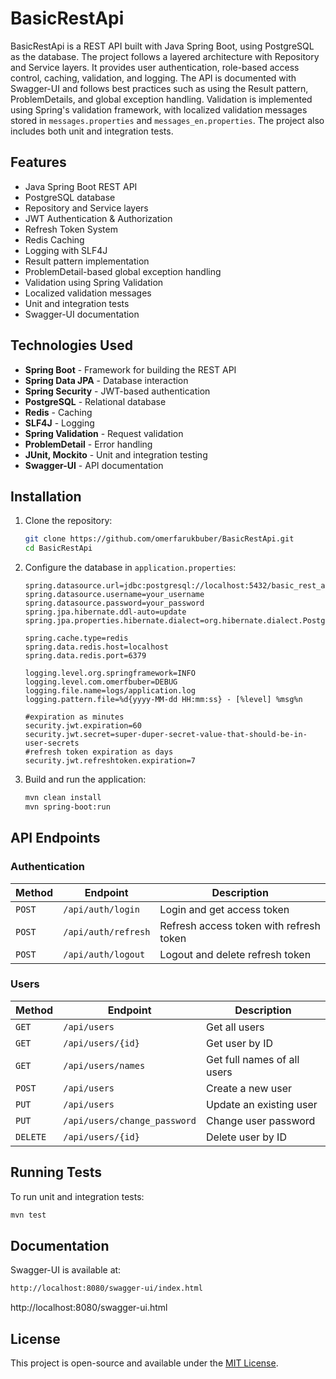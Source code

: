 # BasicRestApi

BasicRestApi is a REST API built with Java Spring Boot, using PostgreSQL as the database. The project follows a layered architecture with Repository and Service layers. It provides user authentication, role-based access control, caching, validation, and logging. The API is documented with Swagger-UI and follows best practices such as using the Result pattern, ProblemDetails, and global exception handling. Validation is implemented using Spring's validation framework, with localized validation messages stored in `messages.properties` and `messages_en.properties`. The project also includes both unit and integration tests.

## Features

- Java Spring Boot REST API
- PostgreSQL database
- Repository and Service layers
- JWT Authentication & Authorization
- Refresh Token System
- Redis Caching
- Logging with SLF4J
- Result pattern implementation
- ProblemDetail-based global exception handling
- Validation using Spring Validation
- Localized validation messages
- Unit and integration tests
- Swagger-UI documentation

## Technologies Used

- **Spring Boot** - Framework for building the REST API
- **Spring Data JPA** - Database interaction
- **Spring Security** - JWT-based authentication
- **PostgreSQL** - Relational database
- **Redis** - Caching
- **SLF4J** - Logging
- **Spring Validation** - Request validation
- **ProblemDetail** - Error handling
- **JUnit, Mockito** - Unit and integration testing
- **Swagger-UI** - API documentation

## Installation

1. Clone the repository:
   ```sh
   git clone https://github.com/omerfarukbuber/BasicRestApi.git
   cd BasicRestApi
   ```

2. Configure the database in `application.properties`:
   ```properties
   spring.datasource.url=jdbc:postgresql://localhost:5432/basic_rest_api
   spring.datasource.username=your_username
   spring.datasource.password=your_password
   spring.jpa.hibernate.ddl-auto=update
   spring.jpa.properties.hibernate.dialect=org.hibernate.dialect.PostgreSQLDialect

   spring.cache.type=redis
   spring.data.redis.host=localhost
   spring.data.redis.port=6379

   logging.level.org.springframework=INFO
   logging.level.com.omerfbuber=DEBUG
   logging.file.name=logs/application.log
   logging.pattern.file=%d{yyyy-MM-dd HH:mm:ss} - [%level] %msg%n

   #expiration as minutes
   security.jwt.expiration=60
   security.jwt.secret=super-duper-secret-value-that-should-be-in-user-secrets
   #refresh token expiration as days
   security.jwt.refreshtoken.expiration=7
   ```

3. Build and run the application:
   ```sh
   mvn clean install
   mvn spring-boot:run
   ```

## API Endpoints

### Authentication
| Method | Endpoint | Description |
|--------|---------|-------------|
| `POST` | `/api/auth/login` | Login and get access token |
| `POST` | `/api/auth/refresh` | Refresh access token with refresh token |
| `POST` | `/api/auth/logout` | Logout and delete refresh token |

### Users
| Method | Endpoint | Description |
|--------|---------|-------------|
| `GET` | `/api/users` | Get all users |
| `GET` | `/api/users/{id}` | Get user by ID |
| `GET` | `/api/users/names` | Get full names of all users |
| `POST` | `/api/users` | Create a new user |
| `PUT` | `/api/users` | Update an existing user |
| `PUT` | `/api/users/change_password` | Change user password |
| `DELETE` | `/api/users/{id}` | Delete user by ID |

## Running Tests

To run unit and integration tests:
```sh
mvn test
```

## Documentation

Swagger-UI is available at:
```sh
http://localhost:8080/swagger-ui/index.html
```
http://localhost:8080/swagger-ui.html



## License

This project is open-source and available under the [MIT License](LICENSE).

